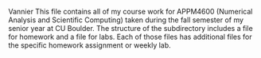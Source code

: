 Vannier
This file contains all of my course work for APPM4600 (Numerical Analysis and Scientific Computing) taken during the fall semester of my senior year at CU Boulder. The structure of the subdirectory includes a file for homework and a file for labs. Each of those files has additional files for the specific homework assignment or weekly lab.
